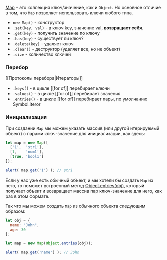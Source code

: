 [Map](https://developer.mozilla.org/en-US/docs/Web/JavaScript/Reference/Global_Objects/Map) – это коллекция ключ/значение, как и `Object`. Но основное отличие в том, что `Map` позволяет использовать ключи любого типа.

- `new Map()` - конструктор
-  `.set(key, val)` - в ключ key, значение val, **возвращает себя**.
-  `.get(key)` - получить значение по ключу
- `.has(key)` - существует ли ключ?
- `.delete(key)` - удаляет ключ
- `.clear()` - деструктор (удаляет все, но не объект)
- `.size` - количество ключей


### Перебор

[[Протоколы перебора|Итераторы]]

- `.keys()` - в цикле [[for of]] перебирает ключи
- `.values()` - в цикле [[for of]] перебирает значения
- `.entries()` - в цикле [[for of]] перебирает пары, по умолчанию Symbol.iteror


### Инициализация

При создании `Map` мы можем указать массив (или другой итерируемый объект) с парами ключ-значение для инициализации, как здесь:

```js
let map = new Map([
  ['1',  'str1'],
  [1,    'num1'],
  [true, 'bool1']
]);

alert( map.get('1') ); // str1
```

Если у нас уже есть обычный объект, и мы хотели бы создать `Map` из него, то поможет встроенный метод [Object.entries(obj)](https://developer.mozilla.org/ru/docs/Web/JavaScript/Reference/Global_Objects/Object/entries), который получает объект и возвращает массив пар ключ-значение для него, как раз в этом формате.

Так что мы можем создать `Map` из обычного объекта следующим образом:

```js
let obj = {
  name: "John",
  age: 30
};

let map = new Map(Object.entries(obj));

alert( map.get('name') ); // John
```



